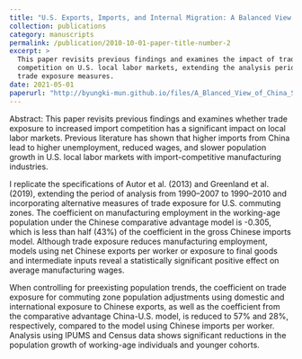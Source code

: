 ```yaml
---
title: "U.S. Exports, Imports, and Internal Migration: A Balanced View of China Syndrome."
collection: publications
category: manuscripts
permalink: /publication/2010-10-01-paper-title-number-2
excerpt: >
  This paper revisits previous findings and examines the impact of trade exposure to increased import 
  competition on U.S. local labor markets, extending the analysis period and incorporating alternative 
  trade exposure measures.
date: 2021-05-01
paperurl: "http://byungki-mun.github.io/files/A_Blanced_View_of_China_Syndrome.pdf"
---
```


Abstract: This paper revisits previous findings and examines whether trade exposure to increased import competition has a significant impact on local labor markets. Previous literature has shown that higher imports from China lead to higher unemployment, reduced wages, and slower population growth in U.S. local labor markets with import-competitive manufacturing industries. 

I replicate the specifications of Autor et al. (2013) and Greenland et al. (2019), extending the period of analysis from 1990–2007 to 1990–2010 and incorporating alternative measures of trade exposure for U.S. commuting zones. The coefficient on manufacturing employment in the working-age population under the Chinese comparative advantage model is -0.305, which is less than half (43%) of the coefficient in the gross Chinese imports model. Although trade exposure reduces manufacturing employment, models using net Chinese exports per worker or exposure to final goods and intermediate inputs reveal a statistically significant positive effect on average manufacturing wages. 

When controlling for preexisting population trends, the coefficient on trade exposure for commuting zone population adjustments using domestic and international exposure to Chinese exports, as well as the coefficient from the comparative advantage China-U.S. model, is reduced to 57% and 28%, respectively, compared to the model using Chinese imports per worker. Analysis using IPUMS and Census data shows significant reductions in the population growth of working-age individuals and younger cohorts.
